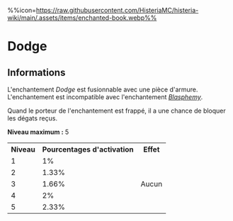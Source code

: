 %%icon=https://raw.githubusercontent.com/HisteriaMC/histeria-wiki/main/.assets/items/enchanted-book.webp%%
# Dodge

## Informations 
L'enchantement *Dodge* est fusionnable avec une pièce d'armure. L'enchantement est incompatible avec l'enchantement [*Blasphemy*](https://histeria.fr/wiki/enchants/blasphemy).

Quand le porteur de l'enchantement est frappé, il a une chance de bloquer les dégats reçus.    
 
**Niveau maximum :** 5  

<table>
  <tr>
    <th>Niveau</th>
    <th>Pourcentages d'activation</th>
    <th>Effet</th>
  </tr>
  <tr>
    <td>1</td>
    <td>1%</td>
    <td rowspan="5">Aucun</td>
  </tr>
  <tr>
    <td>2</td>
    <td>1.33%</td>
  </tr>
  <tr>
    <td>3</td>
    <td>1.66%</td>
  </tr>
  <tr>
    <td>4</td>
    <td>2%</td>
  </tr>
  <tr>
    <td>5</td>
    <td>2.33%</td>
   </tr>
</table>